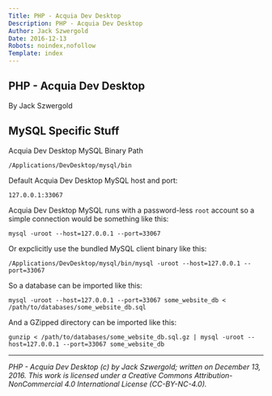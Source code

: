 ```yaml
---
Title: PHP - Acquia Dev Desktop
Description: PHP - Acquia Dev Desktop
Author: Jack Szwergold
Date: 2016-12-13
Robots: noindex,nofollow
Template: index
---
```


## PHP - Acquia Dev Desktop

By Jack Szwergold

## MySQL Specific Stuff

Acquia Dev Desktop MySQL Binary Path

	/Applications/DevDesktop/mysql/bin

Default Acquia Dev Desktop MySQL host and port:

	127.0.0.1:33067

Acquia Dev Desktop MySQL runs with a password-less `root` account so a simple connection would be something like this:

	mysql -uroot --host=127.0.0.1 --port=33067

Or expclicitly use the bundled MySQL client binary like this:

	/Applications/DevDesktop/mysql/bin/mysql -uroot --host=127.0.0.1 --port=33067

So a database can be imported like this:

	mysql -uroot --host=127.0.0.1 --port=33067 some_website_db < /path/to/databases/some_website_db.sql

And a GZipped directory can be imported like this:

	gunzip < /path/to/databases/some_website_db.sql.gz | mysql -uroot --host=127.0.0.1 --port=33067 some_website_db

***

*PHP - Acquia Dev Desktop (c) by Jack Szwergold; written on December 13, 2016. This work is licensed under a Creative Commons Attribution-NonCommercial 4.0 International License (CC-BY-NC-4.0).*
